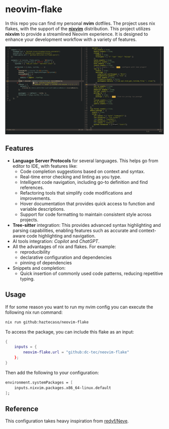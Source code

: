# neovim-flake

In this repo you can find my personal **nvim** dotfiles. The project uses nix
flakes, with the support of the **[nixvim](https://github.com/nix-community/nixvim/tree/main)** distribution.
This project utilizes **nixvim** to provide a streamlined Neovim experience. It
is designed to enhance your development workflow with a variety of features. 

![nvim screenshot](./screenshot.png)

## Features

- **Language Server Protocols** for several languages. This helps go from editor to IDE, with features like:
  - Code completion suggestions based on context and syntax.
  - Real-time error checking and linting as you type.
  - Intelligent code navigation, including go-to definition and find references.
  - Refactoring tools that simplify code modifications and improvements.
  - Hover documentation that provides quick access to function and variable descriptions.
  - Support for code formatting to maintain consistent style across projects.
- **Tree-sitter** integration: This provides advanced syntax highlighting and 
  parsing capabilities, enabling features such as accurate and context-aware 
  code highlighting and navigation.
- AI tools integration: *Copilot* and *ChatGPT*.
- All the advantages of nix and flakes. For example:
  - reproducibility
  - declarative configuration and dependencies
  - pinning of dependencies
- Snippets and completion:
  - Quick insertion of commonly used code patterns, reducing repetitive typing.


## Usage

If for some reason you want to run my nvim config you can execute the following
nix run command:

```bash
nix run github:haztecaso/neovim-flake
```

To access the package, you can include this flake as an input:

```nix
{
    inputs = {
        neovim-flake.url = "github:dc-tec/neovim-flake"
    };
}
```

Then add the following to your configuration:

```nix
environment.systemPackages = [
    inputs.nixvim.packages.x86_64-linux.default
];
```

## Reference

This configuration takes heavy inspiration from [redyf/Neve](https://github.com/redyf/Neve/tree/main).
